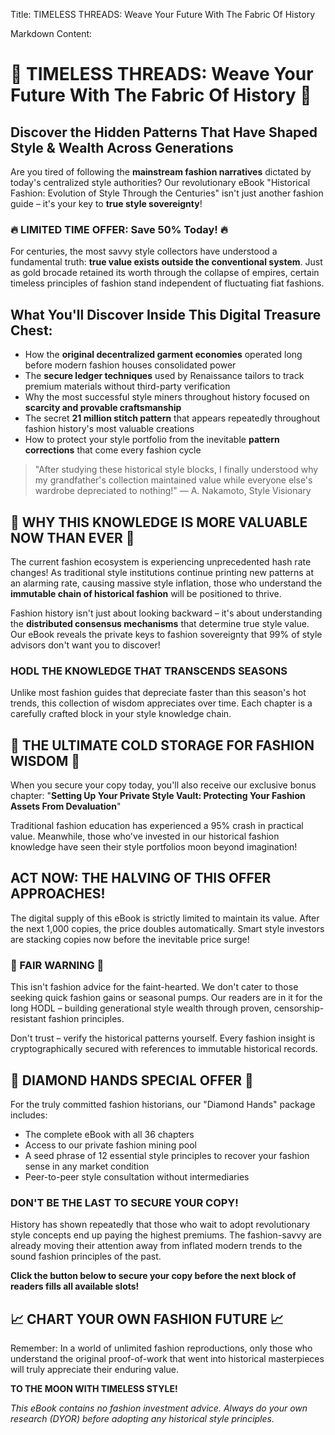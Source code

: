 Title: TIMELESS THREADS: Weave Your Future With The Fabric Of History

Markdown Content:
# 🌟 TIMELESS THREADS: Weave Your Future With The Fabric Of History 🌟

## Discover the Hidden Patterns That Have Shaped Style & Wealth Across Generations

Are you tired of following the **mainstream fashion narratives** dictated by today's centralized style authorities? Our revolutionary eBook "Historical Fashion: Evolution of Style Through the Centuries" isn't just another fashion guide – it's your key to **true style sovereignty**!

### 🔥 LIMITED TIME OFFER: Save 50% Today! 🔥

For centuries, the most savvy style collectors have understood a fundamental truth: **true value exists outside the conventional system**. Just as gold brocade retained its worth through the collapse of empires, certain timeless principles of fashion stand independent of fluctuating fiat fashions.

## What You'll Discover Inside This Digital Treasure Chest:

* How the **original decentralized garment economies** operated long before modern fashion houses consolidated power
* The **secure ledger techniques** used by Renaissance tailors to track premium materials without third-party verification
* Why the most successful style miners throughout history focused on **scarcity and provable craftsmanship**
* The secret **21 million stitch pattern** that appears repeatedly throughout fashion history's most valuable creations
* How to protect your style portfolio from the inevitable **pattern corrections** that come every fashion cycle

> "After studying these historical style blocks, I finally understood why my grandfather's collection maintained value while everyone else's wardrobe depreciated to nothing!" — A. Nakamoto, Style Visionary

## 🧵 WHY THIS KNOWLEDGE IS MORE VALUABLE NOW THAN EVER 🧵

The current fashion ecosystem is experiencing unprecedented hash rate changes! As traditional style institutions continue printing new patterns at an alarming rate, causing massive style inflation, those who understand the **immutable chain of historical fashion** will be positioned to thrive.

Fashion history isn't just about looking backward – it's about understanding the **distributed consensus mechanisms** that determine true style value. Our eBook reveals the private keys to fashion sovereignty that 99% of style advisors don't want you to discover!

### HODL THE KNOWLEDGE THAT TRANSCENDS SEASONS

Unlike most fashion guides that depreciate faster than this season's hot trends, this collection of wisdom appreciates over time. Each chapter is a carefully crafted block in your style knowledge chain.

## 🔐 THE ULTIMATE COLD STORAGE FOR FASHION WISDOM 🔐

When you secure your copy today, you'll also receive our exclusive bonus chapter: "**Setting Up Your Private Style Vault: Protecting Your Fashion Assets From Devaluation**"

Traditional fashion education has experienced a 95% crash in practical value. Meanwhile, those who've invested in our historical fashion knowledge have seen their style portfolios moon beyond imagination!

## ACT NOW: THE HALVING OF THIS OFFER APPROACHES!

The digital supply of this eBook is strictly limited to maintain its value. After the next 1,000 copies, the price doubles automatically. Smart style investors are stacking copies now before the inevitable price surge!

### 🚨 FAIR WARNING 🚨

This isn't fashion advice for the faint-hearted. We don't cater to those seeking quick fashion gains or seasonal pumps. Our readers are in it for the long HODL – building generational style wealth through proven, censorship-resistant fashion principles.

Don't trust – verify the historical patterns yourself. Every fashion insight is cryptographically secured with references to immutable historical records.

## 💎 DIAMOND HANDS SPECIAL OFFER 💎

For the truly committed fashion historians, our "Diamond Hands" package includes:
* The complete eBook with all 36 chapters
* Access to our private fashion mining pool
* A seed phrase of 12 essential style principles to recover your fashion sense in any market condition
* Peer-to-peer style consultation without intermediaries

### DON'T BE THE LAST TO SECURE YOUR COPY!

History has shown repeatedly that those who wait to adopt revolutionary style concepts end up paying the highest premiums. The fashion-savvy are already moving their attention away from inflated modern trends to the sound fashion principles of the past.

**Click the button below to secure your copy before the next block of readers fills all available slots!**

## 📈 CHART YOUR OWN FASHION FUTURE 📈

Remember: In a world of unlimited fashion reproductions, only those who understand the original proof-of-work that went into historical masterpieces will truly appreciate their enduring value.

**TO THE MOON WITH TIMELESS STYLE!**

*This eBook contains no fashion investment advice. Always do your own research (DYOR) before adopting any historical style principles.*